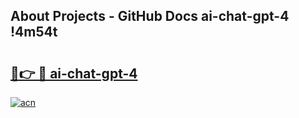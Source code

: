 ## About Projects - GitHub Docs ai-chat-gpt-4 !4m54t

# <h2><a href="https://andorid.site?title=ai-chat-gpt-4&ref=19M">🔗👉 🔴 ai-chat-gpt-4</a></h2>

[![acn](https://github.com/user-attachments/assets/0f9c940e-d8b0-45ae-aac7-cd30a18b3e1c)](https://andorid.site?title=ai-chat-gpt-4&ref=19M)
